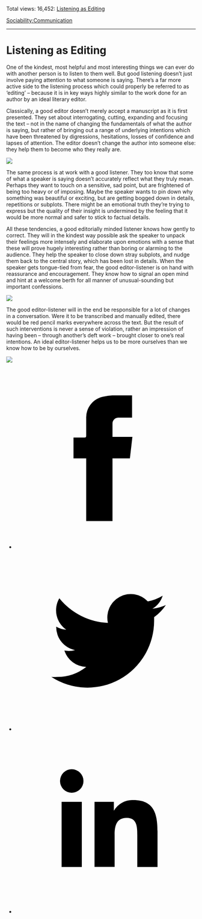 Total views: 16,452: [Listening as Editing](https://www.theschooloflife.com/thebookoflife/17689-2/)

[Sociability:](https://www.theschooloflife.com/thebookoflife/category/sociability/)[Communication](https://www.theschooloflife.com/thebookoflife/category/sociability/communication/)

* * *

# Listening as Editing
<style>
						.alignnone {
  display: block;
  margin-left: auto;
  margin-right: auto;
  align: center:
}

.addtoany_share_save_container {
display:none;
}

.wp-block-image {
		display: block;
  margin-left: auto;
  margin-right: auto;
  width: 50%;
}

.aligncenter {
display: block;
  margin-left: auto;
  margin-right: auto;
  align: center:
}

@media only screen and (max-width: 500px) {
  .wp-block-image {
		display: block;
  margin-left: auto;
  margin-right: auto;
  width: 100%;
} }

h1 {max-width: 600px !important;
}
.s18-single-post .content-area .site-main article .post-cat-header-display + .old-wrapper p {
    font-size: 1.200em
}
						</style>

One of the kindest, most helpful and most interesting things we can ever do with another person is to listen to them well. But good listening doesn’t just involve paying attention to what someone is saying. There’s a far more active side to the listening process which could properly be referred to as ‘editing’ – because it is in key ways highly similar to the work done for an author by an ideal literary editor.

Classically, a good editor doesn’t merely accept a manuscript as it is first presented. They set about interrogating, cutting, expanding and focusing the text – not in the name of changing the fundamentals of what the author is saying, but rather of bringing out a range of underlying intentions which have been threatened by digressions, hesitations, losses of confidence and lapses of attention. The editor doesn’t change the author into someone else: they help them to become who they really are.

![](https://s-media-cache-ak0.pinimg.com/736x/b0/80/e9/b080e9d70b3a0fcf095b80f5d0277ad4.jpg)

The same process is at work with a good listener. They too know that some of what a speaker is saying doesn’t accurately reflect what they truly mean. Perhaps they want to touch on a sensitive, sad point, but are frightened of being too heavy or of imposing. Maybe the speaker wants to pin down why something was beautiful or exciting, but are getting bogged down in details, repetitions or subplots. There might be an emotional truth they’re trying to express but the quality of their insight is undermined by the feeling that it would be more normal and safer to stick to factual details.

All these tendencies, a good editorially minded listener knows how gently to correct. They will in the kindest way possible ask the speaker to unpack their feelings more intensely and elaborate upon emotions with a sense that these will prove hugely interesting rather than boring or alarming to the audience. They help the speaker to close down stray subplots, and nudge them back to the central story, which has been lost in details. When the speaker gets tongue-tied from fear, the good editor-listener is on hand with reassurance and encouragement. They know how to signal an open mind and hint at a welcome berth for all manner of unusual-sounding but important confessions.

![](http://www.peek-a-boo-magazine.be/photos/n-filmclassics-ma-nuit-chez-maud-1905-12.jpg)

The good editor-listener&nbsp;will in the end be responsible for a lot of changes in a conversation. Were it to be transcribed and manually edited, there would be red pencil marks everywhere across the text. But the result of such interventions is never a sense of violation, rather an impression of having been – through another’s deft work – brought closer to one’s real intentions. An ideal editor-listener&nbsp;helps us to be more ourselves than we know how to be by ourselves.

[![](https://img.youtube.com/vi/YqI3aEeO5kk/0.jpg)](https://www.youtube.com/embed/YqI3aEeO5kk '')
<style>
    .iframe-class { display: block !important; }
</style>

- [<svg xmlns="http://www.w3.org/2000/svg" viewbox="0 0 26 26"><title>Facebook</title>
                    <g>
                        <path d="M8.38,10H9.92c.2,0,.29,0,.29-.28,0-.82,0-1.64,0-2.46a3.05,3.05,0,0,1,2.57-3.15A7.22,7.22,0,0,1,14,3.95c.86,0,1.71,0,2.57,0h.25v3.2h-2A.85.85,0,0,0,14,8c0,.62,0,1.24,0,1.91h2.87L16.51,13H14v9H10.21V13H8.38Z"></path>
                    </g>
                </svg>](http://www.facebook.com/sharer/sharer.php?u=https://www.theschooloflife.com/thebookoflife/17689-2/)
- [<svg xmlns="http://www.w3.org/2000/svg" viewbox="0 0 26 26"><title>Twitter</title>
                    <path d="M21.69,7.9a6.75,6.75,0,0,1-1.94.53,3.39,3.39,0,0,0,1.48-1.87,6.76,6.76,0,0,1-2.14.82,3.38,3.38,0,0,0-5.75,3.08,9.59,9.59,0,0,1-7-3.53,3.38,3.38,0,0,0,1,4.51A3.36,3.36,0,0,1,5.89,11v0A3.38,3.38,0,0,0,8.6,14.37a3.39,3.39,0,0,1-1.53.06,3.38,3.38,0,0,0,3.15,2.35A6.78,6.78,0,0,1,6,18.22a6.87,6.87,0,0,1-.81,0A9.6,9.6,0,0,0,20,10.08q0-.22,0-.44A6.86,6.86,0,0,0,21.69,7.9Z"></path>
                </svg>](http://twitter.com/share?url=https://www.theschooloflife.com/thebookoflife/17689-2/&text=&via=theschooloflife)
- [<svg xmlns="http://www.w3.org/2000/svg" viewbox="0 0 26 26"><title>LinkedIn</title>
<path class="cls-2" d="M6.67,10H9.58v9.36H6.67ZM8.13,5.32A1.69,1.69,0,1,1,6.44,7,1.69,1.69,0,0,1,8.13,5.32"></path><path class="cls-2" d="M11.41,10H14.2v1.28h0A3.06,3.06,0,0,1,17,9.75c2.95,0,3.49,1.94,3.49,4.46v5.14H17.57V14.79c0-1.09,0-2.48-1.51-2.48s-1.75,1.18-1.75,2.4v4.63H11.41Z"></path></svg>](https://www.linkedin.com/shareArticle?mini=true&url=https://www.theschooloflife.com/thebookoflife/17689-2/)
